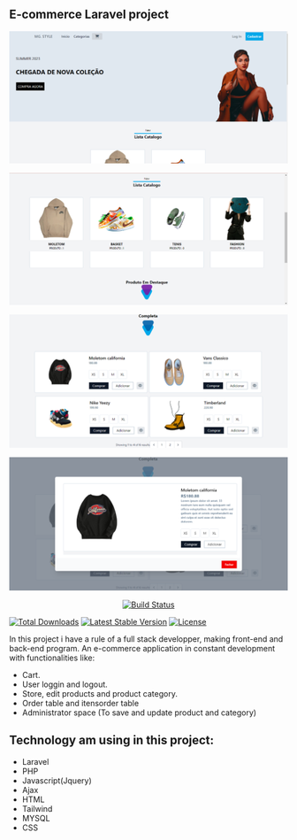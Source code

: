 ## E-commerce Laravel project


<p align="center"><a href="#"><img src="https://raw.githubusercontent.com/serge1997/laravel-ecommerce/main/public/img/imgp1.png" width="600" alt="Laravel Logo"></a></p>
<p align="center"><a href="#"><img src="https://raw.githubusercontent.com/serge1997/laravel-ecommerce/main/public/img/imgp2.png" width="600" alt="Laravel Logo"></a></p>
<p align="center"><a href="#"><img src="https://raw.githubusercontent.com/serge1997/laravel-ecommerce/main/public/img/imgp3.png" width="600" alt="Laravel Logo"></a></p>
<p align="center"><a href="#"><img src="https://raw.githubusercontent.com/serge1997/laravel-ecommerce/main/public/img/imp4.png" width="600" alt="Laravel Logo"></a></p>

<p align="center">
<a href="https://github.com/laravel/framework/actions"><img src="https://github.com/laravel/framework/workflows/tests/badge.svg" alt="Build Status"></a>

<a href="https://packagist.org/packages/laravel/framework"><img src="https://img.shields.io/packagist/dt/laravel/framework" alt="Total Downloads"></a>
<a href="https://packagist.org/packages/laravel/framework"><img src="https://img.shields.io/packagist/v/laravel/framework" alt="Latest Stable Version"></a>
<a href="https://packagist.org/packages/laravel/framework"><img src="https://img.shields.io/packagist/l/laravel/framework" alt="License"></a>
</p>

In this project i have a rule of a full stack developper, making front-end and back-end program. 
An e-commerce application in constant development with functionalities like:

- Cart.
- User loggin and logout.
- Store, edit products and product category.
- Order table and itensorder table 
- Administrator space (To save and update product and category)





## Technology am using in this project:

- Laravel
- PHP
- Javascript(Jquery)
- Ajax
- HTML
- Tailwind
- MYSQL
- CSS

